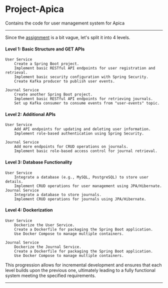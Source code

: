 # Project-Apica
Contains the code for user management system for Apica

---

Since the [assignment](https://github.com/Ashishamar99/Project-Apica/blob/main/Java%20Assignment.pdf) is a bit vague, let's split it into 4 levels.

#### Level 1: Basic Structure and GET APIs

    User Service
        Create a Spring Boot project.
        Implement basic RESTful API endpoints for user registration and retrieval.
        Implement basic security configuration with Spring Security.
        Create Kafka producer to publish user events.

    Journal Service
        Create another Spring Boot project.
        Implement basic RESTful API endpoints for retrieving journals.
        Set up Kafka consumer to consume events from "user-events" topic.

#### Level 2: Additional APIs

    User Service
        Add API endpoints for updating and deleting user information.
        Implement role-based authentication using Spring Security.

    Journal Service
        Add more endpoints for CRUD operations on journals.
        Implement basic role-based access control for journal retrieval.

#### Level 3: Database Functionality

    User Service
        Integrate a database (e.g., MySQL, PostgreSQL) to store user details.
        Implement CRUD operations for user management using JPA/Hibernate.
    Journal Service
        Integrate a database to store journals.
        Implement CRUD operations for journals using JPA/Hibernate.

#### Level 4: Dockerization

    User Service
        Dockerize the User Service.
        Create a Dockerfile for packaging the Spring Boot application.
        Use Docker Compose to manage multiple containers.

    Journal Service
        Dockerize the Journal Service.
        Create a Dockerfile for packaging the Spring Boot application.
        Use Docker Compose to manage multiple containers.

This progression allows for incremental development and ensures that each level builds upon the previous one, ultimately leading to a fully functional system meeting the specified requirements.

---